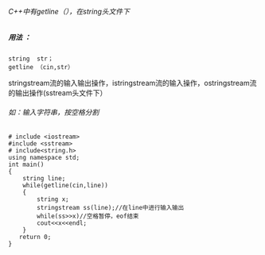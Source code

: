 ###### C++中有getline（），在string头文件下
##### 用法 ：

```
string  str；
getline （cin,str）
```

stringstream流的输入输出操作，istringstream流的输入操作，ostringstream流的输出操作(sstream头文件下）
###### 如：输入字符串，按空格分割  

```
# include <iostream>
#include <sstream>
# include<string.h>
using namespace std;
int main()
{
    string line;
    while(getline(cin,line))
    {
        string x;
        stringstream ss(line);//在line中进行输入输出
        while(ss>>x)//空格暂停，eof结束
        cout<<x<<endl;
    }
   return 0;
}
```
